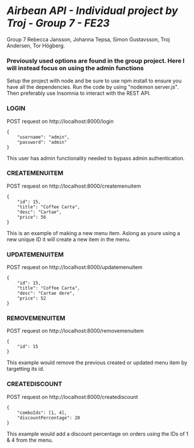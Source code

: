 # _Airbean API - Individual project by Troj - Group 7 - FE23_

Group 7
Rebecca Jansson, Johanna Tepsa, Simon Gustavsson, Troj Andersen, Tor Högberg.

### Previously used options are found in the group project. Here I will instead focus on using the admin functions

Setup the project with node and be sure to use npm install to ensure you have all the dependencies. Run the code by using
"nodemon server.js". Then preferably use Insomnia to interact with the REST API.

### LOGIN
POST request on http://localhost:8000/login
```
{
	"username": "admin",
	"password": "admin"
}
```

This user has admin functionality needed to bypass admin authentication.

### CREATEMENUITEM
POST request on http://localhost:8000/createmenuitem

```
{
	"id": 15,
	"title": "Coffee Carta",
	"desc": "Cartae",
	"price": 56
}
```
This is an example of making a new menu item. Aslong as youre using a new unique ID it will create a new item in the menu.

### UPDATEMENUITEM
POST request on http://localhost:8000/updatemenuitem

```
{
	"id": 15,
	"title": "Coffee Carta",
	"desc": "Cartae dere",
	"price": 52
}
```

### REMOVEMENUITEM
POST request on http://localhost:8000/removemenuitem

```
{
	"id": 15
}
```
This example would remove the previous created or updated menu item by targetting its id.

### CREATEDISCOUNT
POST request on http://localhost:8000/creatediscount

```
{
	"comboIds": [1, 4],
  	"discountPercentage": 20
}
```
This example would add a discount percentage on orders using the IDs of 1 & 4 from the menu.
